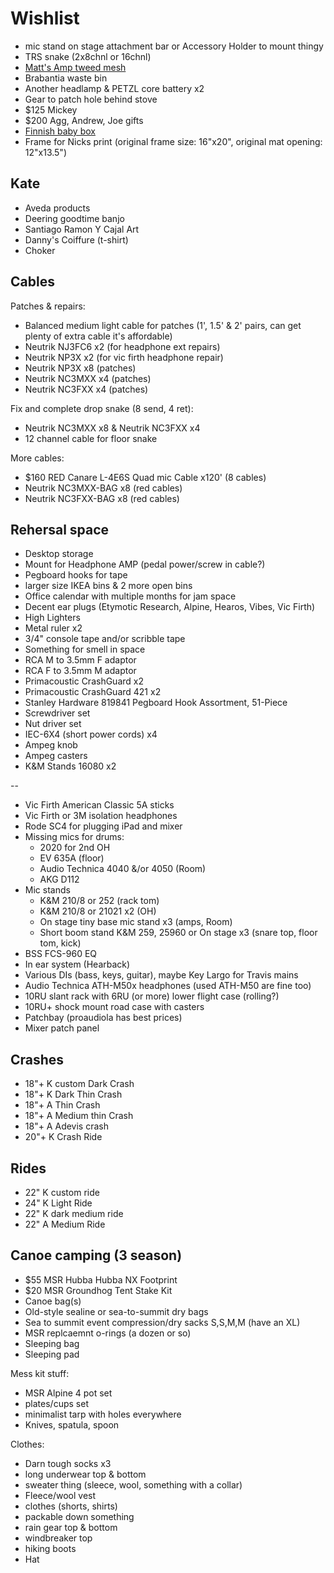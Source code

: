 # Wishlist

- mic stand on stage attachment bar or Accessory Holder to mount thingy
- TRS snake (2x8chnl or 16chnl)
- [Matt's Amp tweed mesh](https://nextgenguitars.ca/categories/cab-case-parts/grill-cloth-piping.html)
- Brabantia waste bin
- Another headlamp & PETZL core battery x2
- Gear to patch hole behind stove
- $125 Mickey
- $200 Agg, Andrew, Joe gifts
- [Finnish baby box](https://www.finnishbabybox.com/en/)
- Frame for Nicks print (original frame size: 16"x20", original mat opening: 12"x13.5")

## Kate

- Aveda products
- Deering goodtime banjo
- Santiago Ramon Y Cajal Art
- Danny's Coiffure (t-shirt)
- Choker

## Cables

Patches & repairs:

- Balanced medium light cable for patches (1', 1.5' & 2' pairs, can get plenty of extra cable it's affordable)
- Neutrik NJ3FC6 x2 (for headphone ext repairs)
- Neutrik NP3X x2 (for vic firth headphone repair)
- Neutrik NP3X x8 (patches)
- Neutrik NC3MXX x4 (patches)
- Neutrik NC3FXX x4 (patches)

Fix and complete drop snake (8 send, 4 ret):

- Neutrik NC3MXX x8 & Neutrik NC3FXX x4
- 12 channel cable for floor snake

More cables:

- $160 RED Canare L-4E6S Quad mic Cable x120' (8 cables)
- Neutrik NC3MXX-BAG x8 (red cables)
- Neutrik NC3FXX-BAG x8 (red cables)

## Rehersal space

- Desktop storage
- Mount for Headphone AMP (pedal power/screw in cable?)
- Pegboard hooks for tape
- larger size IKEA bins & 2 more open bins
- Office calendar with multiple months for jam space
- Decent ear plugs (Etymotic Research, Alpine, Hearos, Vibes, Vic Firth)
- High Lighters
- Metal ruler x2
- 3/4" console tape and/or scribble tape
- Something for smell in space
- RCA M to 3.5mm F adaptor
- RCA F to 3.5mm M adaptor
- Primacoustic CrashGuard x2
- Primacoustic CrashGuard 421 x2
- Stanley Hardware 819841 Pegboard Hook Assortment, 51-Piece
- Screwdriver set
- Nut driver set
- IEC-6X4 (short power cords) x4
- Ampeg knob
- Ampeg casters
- K&M Stands 16080 x2

--

- Vic Firth American Classic 5A sticks
- Vic Firth or 3M isolation headphones
- Rode SC4 for plugging iPad and mixer
- Missing mics for drums:
  - 2020 for 2nd OH
  - EV 635A (floor)
  - Audio Technica 4040 &/or 4050 (Room)
  - AKG D112
- Mic stands
  - K&M 210/8 or 252 (rack tom)
  - K&M 210/8 or 21021 x2 (OH)
  - On stage tiny base mic stand x3 (amps, Room)
  - Short boom stand K&M 259, 25960 or On stage x3 (snare top, floor tom, kick)
- BSS FCS-960 EQ
- In ear system (Hearback)
- Various DIs (bass, keys, guitar), maybe Key Largo for Travis mains
- Audio Technica ATH-M50x headphones (used ATH-M50 are fine too)
- 10RU slant rack with 6RU (or more) lower flight case (rolling?)
- 10RU+ shock mount road case with casters
- Patchbay (proaudiola has best prices)
- Mixer patch panel

## Crashes

- 18"+ K custom Dark Crash
- 18"+ K Dark Thin Crash
- 18"+ A Thin Crash
- 18"+ A Medium thin Crash
- 18"+ A Adevis crash
- 20"+ K Crash Ride

## Rides

- 22" K custom ride
- 24" K Light Ride
- 22" K dark medium ride
- 22" A Medium Ride

## Canoe camping (3 season)

- $55 MSR Hubba Hubba NX Footprint
- $20 MSR Groundhog Tent Stake Kit
- Canoe bag(s)
- Old-style sealine or sea-to-summit dry bags
- Sea to summit event compression/dry sacks S,S,M,M (have an XL)
- MSR replcaemnt o-rings (a dozen or so)
- Sleeping bag
- Sleeping pad

Mess kit stuff:

- MSR Alpine 4 pot set
- plates/cups set
- minimalist tarp with holes everywhere
- Knives, spatula, spoon

Clothes:

- Darn tough socks x3
- long underwear top & bottom
- sweater thing (sleece, wool, something with a collar)
- Fleece/wool vest
- clothes (shorts, shirts)
- packable down something
- rain gear top & bottom
- windbreaker top
- hiking boots
- Hat
